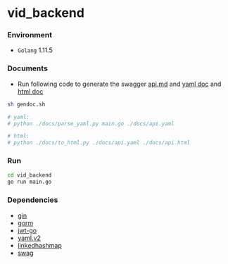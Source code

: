 # vid_backend

### Environment
+ `Golang` 1.11.5

### Documents
+ Run following code to generate the swagger 
[api.md](https://github.com/vidorg/Vid_Backend/tree/master/docs/api.md) and
[yaml doc](https://github.com/vidorg/vid_backend/blob/master/docs/api.yaml) and 
[html doc](https://github.com/vidorg/vid_backend/blob/master/docs/api.html)
```bash
sh gendoc.sh

# yaml:
# python ./docs/parse_yaml.py main.go ./docs/api.yaml

# html:
# python ./docs/to_html.py ./docs/api.yaml ./docs/api.html
```

### Run
```bash
cd vid_backend
go run main.go
```

### Dependencies
+ [gin](https://github.com/gin-gonic/gin)
+ [gorm](https://github.com/jinzhu/gorm)
+ [jwt-go](https://github.com/dgrijalva/jwt-go)
+ [yaml.v2](https://github.com/go-yaml/yaml)
+ [linkedhashmap](https://github.com/emirpasic/gods)
+ [swag](https://github.com/swaggo/swag)